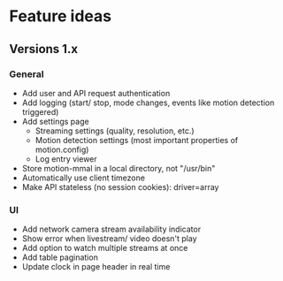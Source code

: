 # Feature ideas

## Versions 1.x
### General
- Add user and API request authentication
- Add logging (start/ stop, mode changes, events like motion detection triggered)
- Add settings page
    - Streaming settings (quality, resolution, etc.)
    - Motion detection settings (most important properties of motion.config)
    - Log entry viewer
- Store motion-mmal in a local directory, not "/usr/bin"
- Automatically use client timezone	
- Make API stateless (no session cookies): driver=array

### UI
- Add network camera stream availability indicator
- Show error when livestream/ video doesn't play
- Add option to watch multiple streams at once
- Add table pagination
- Update clock in page header in real time
